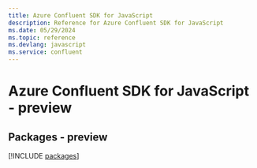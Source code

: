 ```yaml
---
title: Azure Confluent SDK for JavaScript
description: Reference for Azure Confluent SDK for JavaScript
ms.date: 05/29/2024
ms.topic: reference
ms.devlang: javascript
ms.service: confluent
---
```

# Azure Confluent SDK for JavaScript - preview
## Packages - preview
[!INCLUDE [packages](confluent-index.md)]